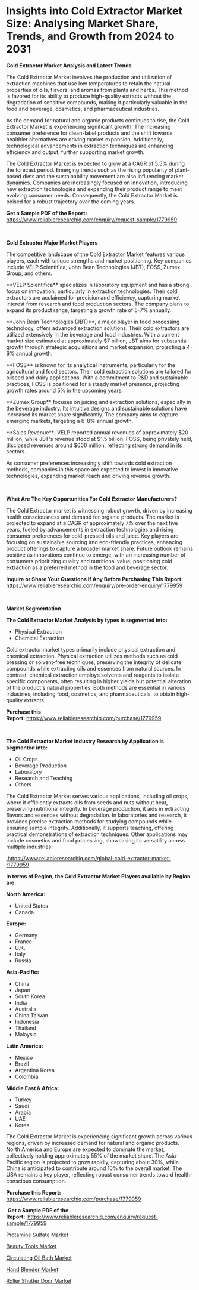 <p><h1>Insights into Cold Extractor Market Size: Analysing Market Share, Trends, and Growth from 2024 to 2031</h1></p><p><strong>Cold Extractor Market Analysis and Latest Trends</strong></p>
<p><p>The Cold Extractor Market involves the production and utilization of extraction machines that use low temperatures to retain the natural properties of oils, flavors, and aromas from plants and herbs. This method is favored for its ability to produce high-quality extracts without the degradation of sensitive compounds, making it particularly valuable in the food and beverage, cosmetics, and pharmaceutical industries. </p><p>As the demand for natural and organic products continues to rise, the Cold Extractor Market is experiencing significant growth. The increasing consumer preference for clean-label products and the shift towards healthier alternatives are driving market expansion. Additionally, technological advancements in extraction techniques are enhancing efficiency and output, further supporting market growth.</p><p>The Cold Extractor Market is expected to grow at a CAGR of 5.5% during the forecast period. Emerging trends such as the rising popularity of plant-based diets and the sustainability movement are also influencing market dynamics. Companies are increasingly focused on innovation, introducing new extraction technologies and expanding their product range to meet evolving consumer needs. Consequently, the Cold Extractor Market is poised for a robust trajectory over the coming years.</p></p>
<p><strong>Get a Sample PDF of the Report:&nbsp;</strong> <a href="https://www.reliableresearchiq.com/enquiry/request-sample/1779959?utm_campaign=104&utm_medium=2&utm_source=Github&utm_content=ia&utm_term=19122024&utm_id=cold-extractor">https://www.reliableresearchiq.com/enquiry/request-sample/1779959</a></p>
<p>&nbsp;</p>
<p><strong>Cold Extractor Major Market Players</strong></p>
<p><p>The competitive landscape of the Cold Extractor Market features various players, each with unique strengths and market positioning. Key companies include VELP Scientifica, John Bean Technologies (JBT), FOSS, Zumex Group, and others.</p><p>**VELP Scientifica** specializes in laboratory equipment and has a strong focus on innovation, particularly in extraction technologies. Their cold extractors are acclaimed for precision and efficiency, capturing market interest from research and food production sectors. The company plans to expand its product range, targeting a growth rate of 5-7% annually.</p><p>**John Bean Technologies (JBT)**, a major player in food processing technology, offers advanced extraction solutions. Their cold extractors are utilized extensively in the beverage and food industries. With a current market size estimated at approximately $7 billion, JBT aims for substantial growth through strategic acquisitions and market expansion, projecting a 4-6% annual growth.</p><p>**FOSS** is known for its analytical instruments, particularly for the agricultural and food sectors. Their cold extraction solutions are tailored for oilseed and dairy applications. With a commitment to R&D and sustainable practices, FOSS is positioned for a steady market presence, projecting growth rates around 5% in the upcoming years.</p><p>**Zumex Group** focuses on juicing and extraction solutions, especially in the beverage industry. Its intuitive designs and sustainable solutions have increased its market share significantly. The company aims to capture emerging markets, targeting a 6-8% annual growth.</p><p>**Sales Revenue**: VELP reported annual revenues of approximately $20 million, while JBT's revenue stood at $1.5 billion. FOSS, being privately held, disclosed revenues around $600 million, reflecting strong demand in its sectors.</p><p>As consumer preferences increasingly shift towards cold extraction methods, companies in this space are expected to invest in innovative technologies, expanding market reach and driving revenue growth.</p></p>
<p>&nbsp;</p>
<p><strong>What Are The Key Opportunities For Cold Extractor Manufacturers?</strong></p>
<p><p>The Cold Extractor market is witnessing robust growth, driven by increasing health consciousness and demand for organic products. The market is projected to expand at a CAGR of approximately 7% over the next five years, fueled by advancements in extraction technologies and rising consumer preferences for cold-pressed oils and juice. Key players are focusing on sustainable sourcing and eco-friendly practices, enhancing product offerings to capture a broader market share. Future outlook remains positive as innovations continue to emerge, with an increasing number of consumers prioritizing quality and nutritional value, positioning cold extraction as a preferred method in the food and beverage sector.</p></p>
<p><strong>Inquire or Share Your Questions If Any Before Purchasing This Report:</strong> <a href="https://www.reliableresearchiq.com/enquiry/pre-order-enquiry/1779959?utm_campaign=104&utm_medium=2&utm_source=Github&utm_content=ia&utm_term=19122024&utm_id=cold-extractor">https://www.reliableresearchiq.com/enquiry/pre-order-enquiry/1779959</a></p>
<p>&nbsp;</p>
<p><strong>Market Segmentation</strong></p>
<p><strong>The Cold Extractor Market Analysis by types is segmented into:</strong></p>
<p><ul><li>Physical Extraction</li><li>Chemical Extraction</li></ul></p>
<p><p>Cold extractor market types primarily include physical extraction and chemical extraction. Physical extraction utilizes methods such as cold pressing or solvent-free techniques, preserving the integrity of delicate compounds while extracting oils and essences from natural sources. In contrast, chemical extraction employs solvents and reagents to isolate specific components, often resulting in higher yields but potential alteration of the product's natural properties. Both methods are essential in various industries, including food, cosmetics, and pharmaceuticals, to obtain high-quality extracts.</p></p>
<p><strong>Purchase this Report:&nbsp;</strong><a href="https://www.reliableresearchiq.com/purchase/1779959?utm_campaign=104&utm_medium=2&utm_source=Github&utm_content=ia&utm_term=19122024&utm_id=cold-extractor">https://www.reliableresearchiq.com/purchase/1779959</a></p>
<p>&nbsp;</p>
<p><strong>The Cold Extractor Market Industry Research by Application is segmented into:</strong></p>
<p><ul><li>Oil Crops</li><li>Beverage Production</li><li>Laboratory</li><li>Research and Teaching</li><li>Others</li></ul></p>
<p><p>The Cold Extractor Market serves various applications, including oil crops, where it efficiently extracts oils from seeds and nuts without heat, preserving nutritional integrity. In beverage production, it aids in extracting flavors and essences without degradation. In laboratories and research, it provides precise extraction methods for studying compounds while ensuring sample integrity. Additionally, it supports teaching, offering practical demonstrations of extraction techniques. Other applications may include cosmetics and food processing, showcasing its versatility across multiple industries.</p></p>
<p><a href="https://www.reliableresearchiq.com/global-cold-extractor-market-r1779959?utm_campaign=104&utm_medium=2&utm_source=Github&utm_content=ia&utm_term=19122024&utm_id=cold-extractor">&nbsp;https://www.reliableresearchiq.com/global-cold-extractor-market-r1779959</a></p>
<p><strong>In terms of Region, the Cold Extractor Market Players available by Region are:</strong></p>
<p>
    <p> <strong> North America: </strong>
        <ul>
            <li>United States</li>
            <li>Canada</li>
        </ul>
        </p> 
    <p> <strong> Europe: </strong>
        <ul>
            <li>Germany</li>
            <li>France</li>
            <li>U.K.</li>
            <li>Italy</li>
            <li>Russia</li>
        </ul>
        </p> 
    <p> <strong> Asia-Pacific: </strong>
        <ul>
            <li>China</li>
            <li>Japan</li>
            <li>South Korea</li>
            <li>India</li>
            <li>Australia</li>
            <li>China Taiwan</li>
            <li>Indonesia</li>
            <li>Thailand</li>
            <li>Malaysia</li>
        </ul>
        </p> 
    <p> <strong> Latin America: </strong>
        <ul>
            <li>Mexico</li>
            <li>Brazil</li>
            <li>Argentina Korea</li>
            <li>Colombia</li>
        </ul>
        </p> 
    <p> <strong> Middle East & Africa: </strong>
        <ul>
            <li>Turkey</li>
            <li>Saudi</li>
            <li>Arabia</li>
            <li>UAE</li>
            <li>Korea</li>
        </ul>
    </p>
    </p>
<p><p>The Cold Extractor Market is experiencing significant growth across various regions, driven by increased demand for natural and organic products. North America and Europe are expected to dominate the market, collectively holding approximately 55% of the market share. The Asia-Pacific region is projected to grow rapidly, capturing about 30%, while China is anticipated to contribute around 10% to the overall market. The USA remains a key player, reflecting robust consumer trends toward health-conscious consumption.</p></p>
<p><strong>Purchase this Report: </strong><a href="https://www.reliableresearchiq.com/purchase/1779959?utm_campaign=104&utm_medium=2&utm_source=Github&utm_content=ia&utm_term=19122024&utm_id=cold-extractor">https://www.reliableresearchiq.com/purchase/1779959</a></p>
<p>&nbsp;<strong>Get a Sample PDF of the Report:&nbsp;&nbsp;</strong><a href="https://www.reliableresearchiq.com/enquiry/request-sample/1779959?utm_campaign=104&utm_medium=2&utm_source=Github&utm_content=ia&utm_term=19122024&utm_id=cold-extractor">https://www.reliableresearchiq.com/enquiry/request-sample/1779959</a></p>
<p><strong></strong></p>
<p><p><a href="https://www.linkedin.com/pulse/a-mkt-nova-vc8zf?utm_campaign=104&utm_medium=2&utm_source=Github&utm_content=ia&utm_term=19122024&utm_id=cold-extractor">Protamine Sulfate Market</a></p><p><a href="https://www.linkedin.com/pulse/beauty-tools-market-research-sales-establishments-employment-vxxff?utm_campaign=104&utm_medium=2&utm_source=Github&utm_content=ia&utm_term=19122024&utm_id=cold-extractor">Beauty Tools Market</a></p><p><a href="https://github.com/sherikacas30/Market-Research-Report-List-1/blob/main/circulating-oil-bath-market.md?utm_campaign=104&utm_medium=2&utm_source=Github&utm_content=ia&utm_term=19122024&utm_id=cold-extractor">Circulating Oil Bath Market</a></p><p><a href="https://www.linkedin.com/pulse/market-analysis-hand-blender-markets-82-cagr-forecast-from-b0rrf?utm_campaign=104&utm_medium=2&utm_source=Github&utm_content=ia&utm_term=19122024&utm_id=cold-extractor">Hand Blender Market</a></p><p><a href="https://www.linkedin.com/pulse/comprehensive-overview-roller-shutter-door-market-share-ecjtf?utm_campaign=104&utm_medium=2&utm_source=Github&utm_content=ia&utm_term=19122024&utm_id=cold-extractor">Roller Shutter Door Market</a></p></p>